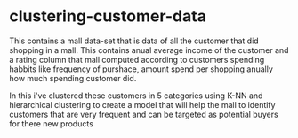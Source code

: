 # clustering-customer-data

This contains a mall data-set that is data of all the customer that did shopping in a mall.
This contains anual average income of the customer and a rating column that mall computed according to customers spending habbits like frequency of purshace, amount spend per shopping
anually how much spending customer did.

In this i've clustered these customers in 5 categories using K-NN and hierarchical clustering to create a model that will help the mall to identify customers that are very frequent and 
can be targeted as potential buyers for there new products
